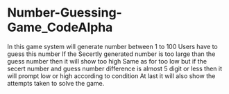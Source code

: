 # Number-Guessing-Game_CodeAlpha
In this game system will generate number between 1 to 100 
Users have to guess this number 
If the Secertly generated number is too large than the guess number then it will show too high 
Same as for too low but if the secert number and guess number difference is almost 5 digit or less then it will prompt low or high according to condition 
At last it will also show the attempts taken to solve the game.
